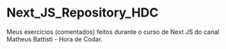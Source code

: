 # Next_JS_Repository_HDC

Meus exercícios (comentados) feitos durante o curso de Next JS do canal Matheus Battisti - Hora de Codar.
